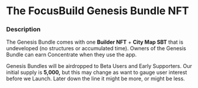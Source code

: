 # The FocusBuild Genesis Bundle NFT

### **Description**

The Genesis Bundle comes with one **Builder NFT** + **City Map SBT** that is undeveloped (no structures or accumulated time). Owners of the Genesis Bundle can earn Concentrate when they use the app.&#x20;

Genesis Bundles will be airdropped to Beta Users and Early Supporters. Our initial supply is **5,000,** but this may change as want to gauge user interest before we Launch. Later down the line it might be more, or might be less.&#x20;
